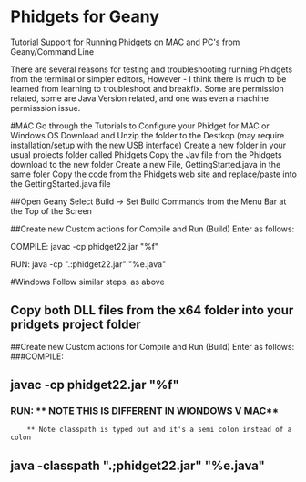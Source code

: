 # Phidgets for Geany
Tutorial Support for Running Phidgets on MAC and PC's from Geany/Command Line

There are several reasons for testing and troubleshooting running Phidgets from the terminal or simpler editors, 
However - I think there is much to be learned from learning to troubleshoot and breakfix.
Some are permission related, some are Java Version related, and one was even a machine permisssion issue.

#MAC
Go through the Tutorials to Configure your Phidget for MAC or Windows OS
Download and Unzip the folder to the Destkop
(may require installation/setup with the new USB interface)
Create a new folder in your usual projects folder called Phidgets
Copy the Jav file from the Phidgets download to the new folder
Create a new File, GettingStarted.java in the same foler
Copy the code from the Phidgets web site and replace/paste into the GettingStarted.java file

##Open Geany
Select Build -> Set Build Commands from the Menu Bar at the Top of the Screen

##Create new Custom actions for Compile and Run (Build)
Enter as follows:

COMPILE:
	javac -cp phidget22.jar "%f"

RUN:
	java -cp ".:phidget22.jar" "%e.java" 




#Windows
Follow similar steps, as above

## Copy both DLL files from the x64 folder into your pridgets project folder
##Create new Custom actions for Compile and Run (Build)
Enter as follows:
###COMPILE:
	
## javac -cp phidget22.jar "%f"

### RUN: ** NOTE THIS IS DIFFERENT IN WIONDOWS V MAC**
        ** Note classpath is typed out and it's a semi colon instead of a colon
## java -classpath ".;phidget22.jar" "%e.java" 

  
